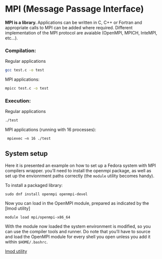 # MPI (Message Passage Interface)

<b> MPI is a library. </b>  Applications can be written in C, C++ or Fortran and appropriate 
calls to MPI can be added where required. Different implementation of the MPI protocol are 
avaiable (OpenMPI, MPICH, InteMPI, etc...).

### Compilation:

Regular applications

```sh
gcc test.c -o test
```

MPI applications:

```sh
mpicc test.c -o test
```
### Execution:

Regular applications

```sh
./test
```

MPI applications (running with 16 processes):

```sh
 mpiexec –n 16 ./test
```

## System setup

Here it is presented an example on how to set up a Fedora system with MPI compilers wrapper.
you’ll need to install the openmpi package, as well as set up the envionrment paths correctly
(the ```module``` utility becomes handy).

To install a packaged library:

```sudo dnf install openmpi openmpi-devel```

Now you can load in the OpenMPI module, prepared as indicated by the [lmod utility]

```module load mpi/openmpi-x86_64```

With the module now loaded the system environment is modified, so you can use the compiler tools and runner. Do note that you’ll have to source and load the OpenMPI module
for every shell you open unless you add it within ```$HOME/.bashrc```.

<!--  Script to show the footer   -->
<html>
<script
    src="https://code.jquery.com/jquery-3.3.1.js"
    integrity="sha256-2Kok7MbOyxpgUVvAk/HJ2jigOSYS2auK4Pfzbm7uH60="
    crossorigin="anonymous">
</script>
<script>
$(function(){
  $("#footer").load("../footers/footer.html");
});
</script>
<body>
<div id="footer"></div>
</body>
</html>


[lmod utility](https://gnulinux-handbook.adigecalculations.com/HPC/environment_management.html)
